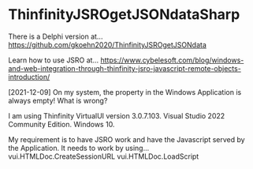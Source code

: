 # ThinfinityJSROgetJSONdataSharp

There is a Delphi version at...
https://github.com/gkoehn2020/ThinfinityJSROgetJSONdata

Learn how to use JSRO at...
https://www.cybelesoft.com/blog/windows-and-web-integration-through-thinfinity-jsro-javascript-remote-objects-introduction/

[2021-12-09] On my system, the property in the Windows Application is always empty! What is wrong?

I am using Thinfinity VirtualUI version 3.0.7.103.
Visual Studio 2022 Community Edition.
Windows 10.

My requirement is to have JSRO work and have the Javascript served by the Application.
It needs to work by using...
            vui.HTMLDoc.CreateSessionURL
            vui.HTMLDoc.LoadScript

